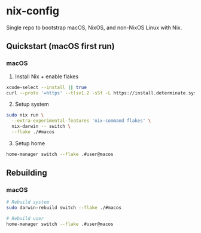# nix-config

Single repo to bootstrap macOS, NixOS, and non-NixOS Linux with Nix.  


## Quickstart (macOS first run)

### macOS

1. Install Nix + enable flakes

```bash
xcode-select --install || true
curl --proto '=https' --tlsv1.2 -sSf -L https://install.determinate.systems/nix | sh -s -- install --determinate
```

2. Setup system 

```bash
sudo nix run \
  --extra-experimental-features 'nix-command flakes' \
  nix-darwin -- switch \
  --flake ./#macos
```

3. Setup home

```bash
home-manager switch --flake .#user@macos
```

## Rebuilding

### macOS

```bash
# Rebuild system
sudo darwin-rebuild switch --flake ./#macos

# Rebuild user
home-manager switch --flake .#user@macos
```

